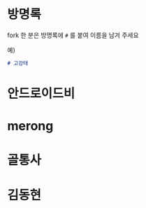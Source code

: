 # 방명록


fork 한 분은 방명록에 `#` 를 붙여 이름을 남겨 주세요

예)

```markdown
# 고강태
```

# 안드로이드비

# merong

# 골통사

# 김동현
